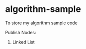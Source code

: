 algorithm-sample
================
To store my algorithm sample code 

Publish Nodes:
1. Linked List
